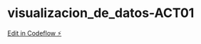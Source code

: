 # visualizacion_de_datos-ACT01

[Edit in Codeflow ⚡️](https://stackblitz.com/~/github.com/13eskaks/visualizacion_de_datos-ACT01)